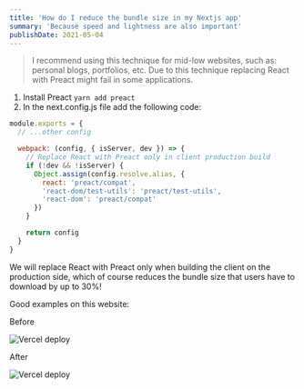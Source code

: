 ```yaml
---
title: 'How do I reduce the bundle size in my Nextjs app'
summary: 'Because speed and lightness are also important'
publishDate: 2021-05-04
---
```


> I recommend using this technique for mid-low websites, such as: personal blogs, portfolios, etc. Due to this technique replacing React with Preact might fail in some applications.

1. Install Preact `yarn add preact`
2. In the next.config.js file add the following code:

```jsx
module.exports = {
  // ...other config

  webpack: (config, { isServer, dev }) => {
    // Replace React with Preact only in client production build
    if (!dev && !isServer) {
      Object.assign(config.resolve.alias, {
        react: 'preact/compat',
        'react-dom/test-utils': 'preact/test-utils',
        'react-dom': 'preact/compat'
      })
    }

    return config
  }
}
```

We will replace React with Preact only when building the client on the production side, which of course reduces the bundle size that users have to download by up to 30%!

Good examples on this website:

Before

![Vercel deploy](/static/posts/reduce-bundle-size/before.png)

After

![Vercel deploy](/static/posts/reduce-bundle-size/after.png)
